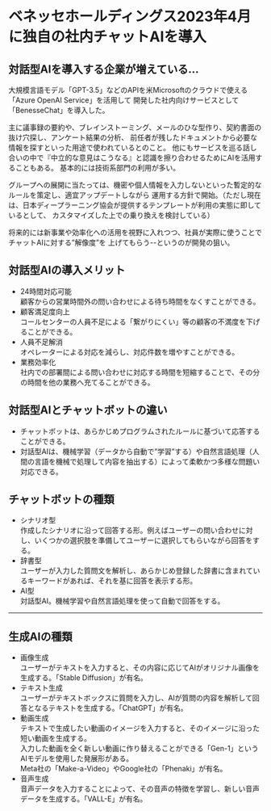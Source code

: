 # ベネッセホールディングス2023年4月に独自の社内チャットAIを導入
## 対話型AIを導入する企業が増えている…

大規模言語モデル「GPT-3.5」などのAPIを米Microsoftのクラウドで使える「Azure OpenAI Service」を活用して
開発した社内向けサービスとして「BenesseChat」を導入した。

主に議事録の要約や、ブレインストーミング、メールのひな型作り、契約書面の抜け穴探し、アンケート結果の分析、
前任者が残したドキュメントから必要な情報を探すといった用途で使われているとのこと。
他にもサービスを巡る話し合いの中で『中立的な意見はこうなる』と認識を擦り合わせるためにAIを活用することもある。
基本的には技術系部門の利用が多い。

グループへの展開に当たっては、機密や個人情報を入力しないといった暫定的なルールを策定し、適宜アップデートしながら
運用する方針で開始。（ただし現在は、日本ディープラーニング協会が提供するテンプレートが利用の実態に即しているとして、
カスタマイズした上での乗り換えを検討している）

将来的には新事業や効率化への活用を視野に入れつつ、社員が実際に使うことでチャットAIに対する”解像度”を
上げてもらう--というのが開発の狙い。

## 対話型AIの導入メリット
- 24時間対応可能<br>
顧客からの営業時間外の問い合わせによる待ち時間をなくすことができる。
- 顧客満足度向上<br>
コールセンターの人員不足による「繋がりにくい」等の顧客の不満度を下げることができる。
- 人員不足解消<br>
オペレーターによる対応を減らし、対応件数を増やすことができる。
- 業務効率化<br>
社内での部署間による問い合わせに対応する時間を短縮することで、その分の時間を他の業務へ充てることができる。

## 対話型AIとチャットボットの違い
- チャットボットは、あらかじめプログラムされたルールに基づいて応答することができる。
- 対話型AIは、機械学習（データから自動で”学習”する）や自然言語処理（人間の言語を機械で処理して内容を抽出する）によって柔軟かつ多様な問題い対応できる。

## チャットボットの種類
- シナリオ型<br>
作成したシナリオに沿って回答する形。例えばユーザーの問い合わせに対し、いくつかの選択肢を準備してユーザーに選択してもらいながら回答をする。
- 辞書型<br>
ユーザーが入力した質問文を解析し、あらかじめ登録した辞書に含まれているキーワードがあれば、それを基に回答を表示する形。
- AI型<br>
対話型AI。機械学習や自然言語処理を使って自動で回答をする。

*******************************************************************************************
## 生成AIの種類
- 画像生成<br>
ユーザーがテキストを入力すると、その内容に応じてAIがオリジナル画像を生成する。「Stable Diffusion」が有名。
- テキスト生成<br>
ユーザーがテキストボックスに質問を入力し、AIが質問の内容を解析して回答となるテキストを生成する。「ChatGPT」が有名。
- 動画生成<br>
テキストで生成したい動画のイメージを入力すると、そのイメージに沿った短い動画を生成する。<br>
入力した動画を全く新しい動画に作り替えることができる「Gen-1」というAIモデルを使用した発展形がある。<br>
Meta社の「Make-a-Video」やGoogle社の「Phenaki」が有名。
- 音声生成<br>
音声データを入力することによって、その音声の特徴を学習し、新しい音声データを生成する。「VALL-E」が有名。

